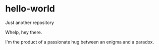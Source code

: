 # hello-world
Just another repository

Whelp, hey there.

I'm the product of a passionate hug between an enigma and a paradox. 
